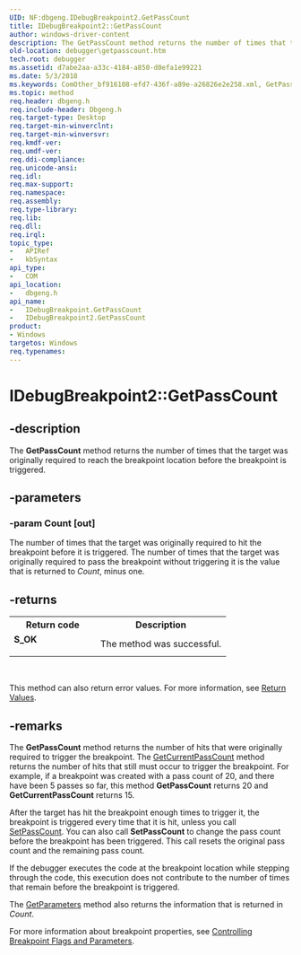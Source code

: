 ```yaml
---
UID: NF:dbgeng.IDebugBreakpoint2.GetPassCount
title: IDebugBreakpoint2::GetPassCount
author: windows-driver-content
description: The GetPassCount method returns the number of times that the target was originally required to reach the breakpoint location before the breakpoint is triggered.
old-location: debugger\getpasscount.htm
tech.root: debugger
ms.assetid: d7abe2aa-a33c-4184-a850-d0efa1e99221
ms.date: 5/3/2018
ms.keywords: ComOther_bf916108-efd7-436f-a89e-a26826e2e258.xml, GetPassCount, GetPassCount method [Windows Debugging], GetPassCount method [Windows Debugging],IDebugBreakpoint interface, GetPassCount method [Windows Debugging],IDebugBreakpoint2 interface, IDebugBreakpoint interface [Windows Debugging],GetPassCount method, IDebugBreakpoint2 interface [Windows Debugging],GetPassCount method, IDebugBreakpoint2.GetPassCount, IDebugBreakpoint2::GetPassCount, IDebugBreakpoint::GetPassCount, dbgeng/IDebugBreakpoint2::GetPassCount, dbgeng/IDebugBreakpoint::GetPassCount, debugger.getpasscount
ms.topic: method
req.header: dbgeng.h
req.include-header: Dbgeng.h
req.target-type: Desktop
req.target-min-winverclnt: 
req.target-min-winversvr: 
req.kmdf-ver: 
req.umdf-ver: 
req.ddi-compliance: 
req.unicode-ansi: 
req.idl: 
req.max-support: 
req.namespace: 
req.assembly: 
req.type-library: 
req.lib: 
req.dll: 
req.irql: 
topic_type:
-	APIRef
-	kbSyntax
api_type:
-	COM
api_location:
-	dbgeng.h
api_name:
-	IDebugBreakpoint.GetPassCount
-	IDebugBreakpoint2.GetPassCount
product:
- Windows
targetos: Windows
req.typenames: 
---
```


# IDebugBreakpoint2::GetPassCount


## -description


The <b>GetPassCount</b> method returns the number of times that the target was originally required to reach the breakpoint location before the breakpoint is triggered.


## -parameters




### -param Count [out]

The number of times that the target was originally required to hit the breakpoint before it is triggered.  The number of times that the target was originally required to pass the breakpoint without triggering it is the value that is returned to <i>Count</i>, minus one.


## -returns



<table>
<tr>
<th>Return code</th>
<th>Description</th>
</tr>
<tr>
<td width="40%">
<dl>
<dt><b>S_OK</b></dt>
</dl>
</td>
<td width="60%">
The method was successful.

</td>
</tr>
</table>
 

This method can also return error values.  For more information, see <a href="https://msdn.microsoft.com/713f3ee2-2f5b-415e-9908-90f5ae428b43">Return Values</a>.




## -remarks



The <b>GetPassCount</b> method returns the number of hits that were originally required to trigger the breakpoint. The <a href="https://msdn.microsoft.com/library/windows/hardware/ff545769">GetCurrentPassCount</a> method returns the number of hits that still must occur to trigger the breakpoint. For example, if a breakpoint was created with a pass count of 20, and there have been 5 passes so far, this method <b>GetPassCount</b> returns 20 and <b>GetCurrentPassCount</b> returns 15.

After the target has hit the breakpoint enough times to trigger it, the breakpoint is triggered every time that it is hit, unless you call <a href="https://msdn.microsoft.com/library/windows/hardware/ff556759">SetPassCount</a>.  You can also call <b>SetPassCount</b> to change the pass count before the breakpoint has been triggered. This call resets the original pass count and the remaining pass count.

If the debugger executes the code at the breakpoint location while stepping through the code, this execution does not contribute to the number of times that remain before the breakpoint is triggered.

The <a href="https://msdn.microsoft.com/library/windows/hardware/ff548095">GetParameters</a> method also returns the information that is returned in <i>Count</i>.

For more information about breakpoint properties, see <a href="https://msdn.microsoft.com/library/windows/hardware/ff539284">Controlling Breakpoint Flags and Parameters</a>.



